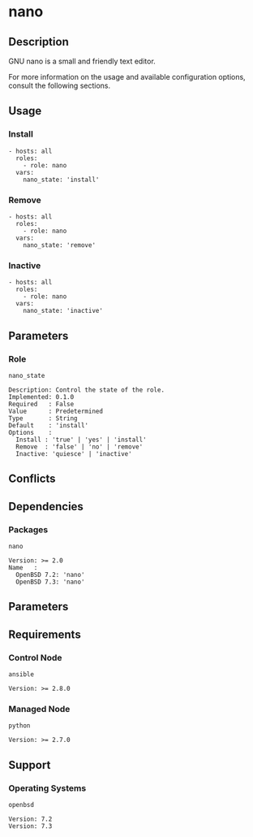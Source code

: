 # nano

## Description

GNU nano is a small and friendly text editor.

For more information on the usage and available configuration options,
consult the following sections.

## Usage

### Install

```
- hosts: all
  roles:
    - role: nano
  vars:
    nano_state: 'install'
```

### Remove

```
- hosts: all
  roles:
    - role: nano
  vars:
    nano_state: 'remove'
```

### Inactive

```
- hosts: all
  roles:
    - role: nano
  vars:
    nano_state: 'inactive'
```

## Parameters

### Role

`nano_state`

    Description: Control the state of the role.
    Implemented: 0.1.0
    Required   : False
    Value      : Predetermined
    Type       : String
    Default    : 'install'
    Options    :
      Install : 'true' | 'yes' | 'install'
      Remove  : 'false' | 'no' | 'remove'
      Inactive: 'quiesce' | 'inactive'

## Conflicts

## Dependencies

### Packages

`nano`

    Version: >= 2.0
    Name   :
      OpenBSD 7.2: 'nano'
      OpenBSD 7.3: 'nano'

## Parameters

## Requirements

### Control Node

`ansible`

    Version: >= 2.8.0

### Managed Node

`python`

    Version: >= 2.7.0

## Support

### Operating Systems

`openbsd`

    Version: 7.2
    Version: 7.3
